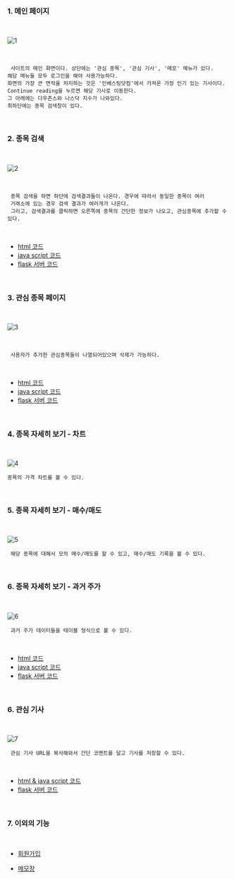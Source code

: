 
### 1. 메인 페이지 
<br>

![1](/설명/이미지/0803-3.PNG)

<br>

     사이트의 메인 화면이다. 상단에는 '관심 종목', '관심 기사', '메모' 메뉴가 있다.  
    해당 메뉴들 모두 로그인을 해야 사용가능하다. 
    화면의 가장 큰 면적을 차지하는 것은 '인베스팅닷컴'에서 가져온 가장 인기 있는 기사이다.  
    Continue reading을 누르면 해당 기사로 이동한다. 
    그 아래에는 다우존스와 나스닥 지수가 나와있다. 
    최하단에는 종목 검색창이 있다. 
 
  
  <br>
  
  ### 2. 종목 검색
  <br>
  
  ![2](/설명/이미지/0803-4.PNG)
  
  <br>
  
     종목 검색을 하면 하단에 검색결과들이 나온다. 경우에 따라서 동일한 종목이 여러      
     거래소에 있는 경우 검색 결과가 여러개가 나온다. 
     그리고, 검색결과를 클릭하면 오른쪽에 종목의 간단한 정보가 나오고, 관심종목에 추가할 수 있다.
  
<br>
  
  - [html 코드](https://github.com/butcher313/jusik/blob/master/templates/index.html)
  - [java script 코드](https://github.com/butcher313/jusik/blob/master/static/index.js)
  - [flask 서버 코드](https://github.com/butcher313/jusik/blob/master/%EC%84%A4%EB%AA%85/%EB%A9%94%EC%9D%B8%ED%8E%98%EC%9D%B4%EC%A7%80-%EC%BD%94%EB%93%9C.md)

<br>

### 3. 관심 종목 페이지 
<br>

![3](/설명/이미지/0803-6.PNG)

<br>

     사용자가 추가한 관심종목들이 나열되어있으며 삭제가 가능하다.
     
<br>
  
  - [html 코드](https://github.com/butcher313/jusik/blob/master/templates/interests.html)
  - [java script 코드](https://github.com/butcher313/jusik/blob/master/static/interests.js)
  - [flask 서버 코드](https://github.com/butcher313/jusik/blob/master/%EC%84%A4%EB%AA%85/%EA%B4%80%EC%8B%AC%EC%A2%85%EB%AA%A9%ED%8E%98%EC%9D%B4%EC%A7%80.md)

<br>

### 4. 종목 자세히 보기 - 차트
<br>

![4](/설명/이미지/0803-7.PNG)
<br>

    종목의 가격 차트를 볼 수 있다.
    
<br>
    
### 5. 종목 자세히 보기 - 매수/매도
<br>

![5](/설명/이미지/0803-8.PNG)
<br>

     해당 종목에 대해서 모의 매수/매도를 할 수 있고, 매수/매도 기록을 볼 수 있다.
<br>

### 6. 종목 자세히 보기 - 과거 주가
<br>

![6](/설명/이미지/0803-9.PNG)
<br>

     과거 주가 데이터들을 테이블 형식으로 볼 수 있다. 
     
<br>
  
  - [html 코드](https://github.com/butcher313/jusik/blob/master/templates/dashboard.html)
  - [java script 코드](https://github.com/butcher313/jusik/blob/master/static/dashboard.js)
  - [flask 서버 코드](https://github.com/butcher313/jusik/blob/master/%EC%84%A4%EB%AA%85/%EB%8C%80%EC%89%AC%EB%B3%B4%EB%93%9C.md)
  
<br>

### 6. 관심 기사
<br>

![7](/설명/이미지/0810-1.PNG)
<br>

     관심 기사 URL을 복사해와서 간단 코멘트를 달고 기사를 저장할 수 있다.  
     
<br>
  
  - [html & java script 코드](https://github.com/butcher313/jusik/blob/master/templates/articles.html)
  - [flask 서버 코드](https://github.com/butcher313/jusik/blob/master/%EC%84%A4%EB%AA%85/%EA%B4%80%EC%8B%AC%EA%B8%B0%EC%82%AC.md)

<br>
     

### 7. 이외의 기능 
<br>

* [회원가입](https://github.com/butcher313/TIL/blob/master/flask/Flask&mongoDB%EC%9D%B4%EB%A9%94%EC%9D%BC%EC%9D%B8%EC%A6%9D.md)
     
* [메모장](https://github.com/butcher313/TIL/blob/master/flask/%EB%A9%94%EB%AA%A8%EA%B8%B0%EB%8A%A5%EC%B6%94%EA%B0%80.md)
